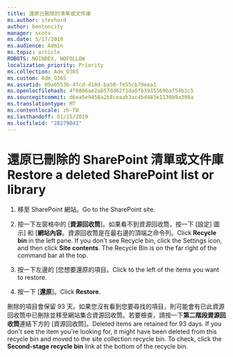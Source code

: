 ```yaml
---
title: 還原已刪除的清單或文件庫
ms.author: stevhord
author: bentoncity
manager: scotv
ms.date: 5/17/2018
ms.audience: Admin
ms.topic: article
ROBOTS: NOINDEX, NOFOLLOW
localization_priority: Priority
ms.collection: Adm_O365
ms.custom: Adm_O365
ms.assetid: 09a0553b-4fcd-410d-ba50-fe55cb79eea1
ms.openlocfilehash: 4f0806ae2a857dd02f1da8fb3935569baf54b3c5
ms.sourcegitcommit: d6ea5e9458a2b8ceaab3ac4bd483e1130b9a398a
ms.translationtype: MT
ms.contentlocale: zh-TW
ms.lasthandoff: 01/15/2019
ms.locfileid: "28279041"
---
```

# <a name="restore-a-deleted-sharepoint-list-or-library"></a><span data-ttu-id="5724b-102">還原已刪除的 SharePoint 清單或文件庫</span><span class="sxs-lookup"><span data-stu-id="5724b-102">Restore a deleted SharePoint list or library</span></span>

1. <span data-ttu-id="5724b-103">移至 SharePoint 網站。</span><span class="sxs-lookup"><span data-stu-id="5724b-103">Go to the SharePoint site.</span></span>
    
2. <span data-ttu-id="5724b-p101">按一下左窗格中的 [**資源回收筒**]。如果看不到資源回收筒，按一下 [設定] 圖示] 和 [**網站內容**。資源回收筒是在最右邊的頂端之命令列。</span><span class="sxs-lookup"><span data-stu-id="5724b-p101">Click **Recycle bin** in the left pane. If you don't see Recycle bin, click the Settings icon, and then click **Site contents**. The Recycle Bin is on the far right of the command bar at the top.</span></span>
    
3. <span data-ttu-id="5724b-107">按一下左邊的 [您想要還原的項目。</span><span class="sxs-lookup"><span data-stu-id="5724b-107">Click to the left of the items you want to restore.</span></span>
    
4. <span data-ttu-id="5724b-108">按一下 [**還原**]。</span><span class="sxs-lookup"><span data-stu-id="5724b-108">Click **Restore**.</span></span>
    
<span data-ttu-id="5724b-p102">刪除的項目會保留 93 天。如果您沒有看到您要尋找的項目，則可能會有已此資源回收筒中已刪除並移至網站集合資源回收筒。若要檢查，請按一下**第二階段資源回收筒**連結下方的 [資源回收筒]。</span><span class="sxs-lookup"><span data-stu-id="5724b-p102">Deleted items are retained for 93 days. If you don't see the item you're looking for, it might have been deleted from this recycle bin and moved to the site collection recycle bin. To check, click the **Second-stage recycle bin** link at the bottom of the recycle bin.</span></span> 
  

